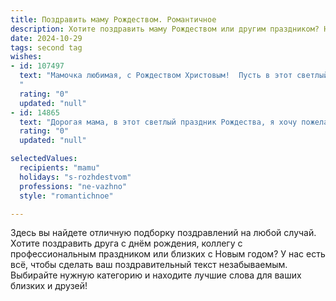 ```yaml
---
title: Поздравить маму Рождеством. Романтичное
description: Хотите поздравить маму Рождеством или другим праздником? Наш ИИ создаст незабываемое поздравление, а вы обязательно выделитесь среди других.  
date: 2024-10-29
tags: second tag
wishes:
- id: 107497
  text: "Мамочка любимая, с Рождеством Христовым!  Пусть в этот светлый праздник  волшебство окутает тебя теплом и нежностью, как пушистый снег.  Пусть твоя душа наполнится радостью, а сердце — безграничной любовью.  Ты — мой самый дорогой и прекрасный человек на свете, и я бесконечно благодарна судьбе за то, что ты есть у меня.  Счастья тебе, здоровья и всего самого светлого!
  "
  rating: "0"
  updated: "null"
- id: 14865
  text: "Дорогая мама, в этот светлый праздник Рождества, я хочу пожелать тебе нежности и тепла, которые ты всегда дарила нам. Пусть каждый день наполняется улыбками и любовью, которую ты так бережно вкладываешь в каждое наше возвращение домой. Спасибо за твою нежность, за заботу и поддержку. Ты – моя самая любимая мама, и я благодарна тебе за всё. С Рождеством!"
  rating: "0"
  updated: "null"

selectedValues:
  recipients: "mamu"
  holidays: "s-rozhdestvom"
  professions: "ne-vazhno"
  style: "romantichnoe"

---
```


Здесь вы найдете отличную подборку поздравлений на любой случай.
Хотите поздравить друга с днём рождения, коллегу с профессиональным праздником или близких с Новым годом? У нас есть всё, чтобы сделать ваш поздравительный текст незабываемым. Выбирайте нужную категорию и находите лучшие слова для ваших близких и друзей!
